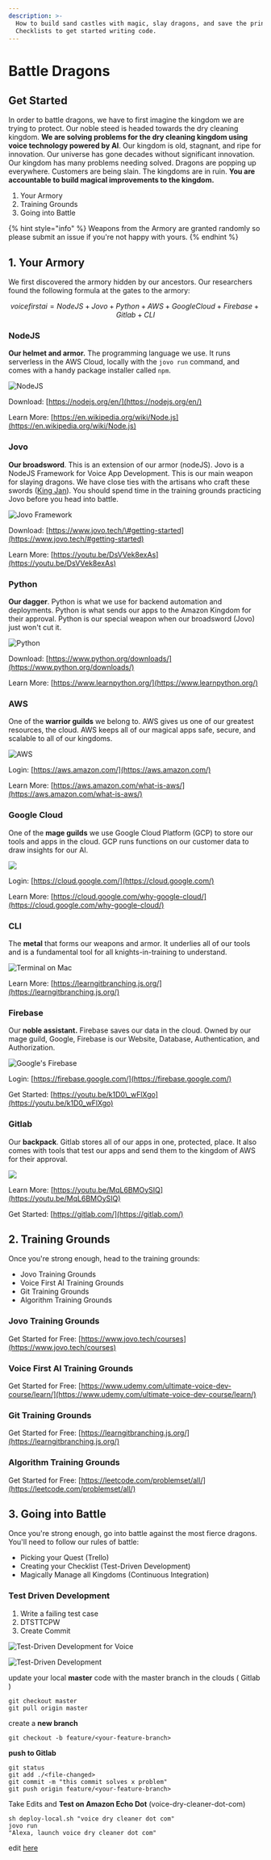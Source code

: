 ```yaml
---
description: >-
  How to build sand castles with magic, slay dragons, and save the prince(ss).
  Checklists to get started writing code.
---
```


# Battle Dragons

## Get Started

In order to battle dragons, we have to first imagine the kingdom we are trying to protect. Our noble steed is headed towards the dry cleaning kingdom. **We are solving problems for the dry cleaning kingdom using voice technology powered by AI**. Our kingdom is old, stagnant, and ripe for innovation. Our universe has gone decades without significant innovation. Our kingdom has many problems needing solved. Dragons are popping up everywhere. Customers are being slain. The kingdoms are in ruin. **You are accountable to build magical improvements to the kingdom.**

1. Your Armory 
2. Training Grounds
3. Going into Battle



{% hint style="info" %}
Weapons from the Armory are granted randomly so please submit an issue if you're not happy with yours.
{% endhint %}

## 1. Your Armory

We first discovered the armory hidden by our ancestors. Our researchers found the following formula at the gates to the armory:

 $$voicefirstai = NodeJS + Jovo + Python + AWS + Google Cloud + Firebase + Gitlab + CLI$$ 

### NodeJS 

**Our helmet and armor.** The programming language we use. It runs serverless in the AWS Cloud, locally with the `jovo run` command, and comes with a handy package installer called `npm`.

![NodeJS](../.gitbook/assets/1200px-node.js_logo.svg.png)

Download: [https://nodejs.org/en/](https://nodejs.org/en/)

Learn More: [https://en.wikipedia.org/wiki/Node.js](https://en.wikipedia.org/wiki/Node.js)

### Jovo

**Our broadsword**. This is an extension of our armor \(nodeJS\). Jovo is a NodeJS Framework for Voice App Development. This is our main weapon for slaying dragons. We have close ties with the artisans who craft these swords \([King Jan](https://twitter.com/einkoenig)\). You should spend time in the training grounds practicing Jovo before you head into battle.

![Jovo Framework](../.gitbook/assets/jovo.jpg)

Download: [https://www.jovo.tech/\#getting-started](https://www.jovo.tech/#getting-started)

Learn More: [https://youtu.be/DsVVek8exAs](https://youtu.be/DsVVek8exAs)

### Python

**Our dagger**. Python is what we use for backend automation and deployments. Python is what sends our apps to the Amazon Kingdom for their approval. Python is our special weapon when our broadsword \(Jovo\) just won't cut it.

![Python](../.gitbook/assets/course-python-ii-2x.jpg)

Download: [https://www.python.org/downloads/](https://www.python.org/downloads/)

Learn More: [https://www.learnpython.org/](https://www.learnpython.org/)

### AWS

One of the **warrior guilds** we belong to. AWS gives us one of our greatest resources, the cloud. AWS keeps all of our magical apps safe, secure, and scalable to all of our kingdoms.

![AWS](../.gitbook/assets/amazon-web-services-cloud.png)

Login: [https://aws.amazon.com/](https://aws.amazon.com/)

Learn More: [https://aws.amazon.com/what-is-aws/](https://aws.amazon.com/what-is-aws/)

### Google Cloud

One of the **mage guilds** we use Google Cloud Platform \(GCP\) to store our tools and apps in the cloud. GCP runs functions on our customer data to draw insights for our AI. 

![](../.gitbook/assets/image-1.png)

Login: [https://cloud.google.com/](https://cloud.google.com/)

Learn More: [https://cloud.google.com/why-google-cloud/](https://cloud.google.com/why-google-cloud/)

### CLI

The **metal** that forms our weapons and armor. It underlies all of our tools and is a fundamental tool for all knights-in-training to understand. 

![Terminal on Mac](../.gitbook/assets/terminalicon2_thumb800.webp)

Learn More: [https://learngitbranching.js.org/](https://learngitbranching.js.org/)

### Firebase

Our **noble assistant.** Firebase saves our data in the cloud. Owned by our mage guild, Google, Firebase is our Website, Database, Authentication, and Authorization. 

![Google&apos;s Firebase](../.gitbook/assets/1_ipwpqqrhz0lkd_5setxqcq.png)

Login: [https://firebase.google.com/](https://firebase.google.com/)

Get Started: [https://youtu.be/k1D0\_wFlXgo](https://youtu.be/k1D0_wFlXgo)

### Gitlab

Our **backpack**. Gitlab stores all of our apps in one, protected, place. It also comes with tools that test our apps and send them to the kingdom of AWS for their approval.

![](../.gitbook/assets/1_ftygyg_g6rplumf5flzuxa.png)

Learn More: [https://youtu.be/MqL6BMOySIQ](https://youtu.be/MqL6BMOySIQ)

Get Started: [https://gitlab.com/](https://gitlab.com/)

## 2. Training Grounds

Once you're strong enough, head to the training grounds:

* Jovo Training Grounds
* Voice First AI Training Grounds
* Git Training Grounds
* Algorithm Training Grounds

### **Jovo Training Grounds**

Get Started for Free: [https://www.jovo.tech/courses](https://www.jovo.tech/courses)

### Voice First AI Training Grounds

Get Started for Free: [https://www.udemy.com/ultimate-voice-dev-course/learn/](https://www.udemy.com/ultimate-voice-dev-course/learn/)

### Git Training Grounds

Get Started for Free: [https://learngitbranching.js.org/](https://learngitbranching.js.org/)

### Algorithm Training Grounds

Get Started for Free: [https://leetcode.com/problemset/all/](https://leetcode.com/problemset/all/)

## 3. Going into Battle

Once you're strong enough, go into battle against the most fierce dragons. You'll need to follow our rules of battle:

* Picking your Quest \(Trello\)
* Creating your Checklist \(Test-Driven Development\)
* Magically Manage all Kingdoms \(Continuous Integration\)

### Test Driven Development

1. Write a failing test case
2. DTSTTCPW
3. Create Commit

![Test-Driven Development for Voice](../.gitbook/assets/0.jpeg)

![Test-Driven Development](../.gitbook/assets/1_tzswcigatajdovywlp5ubq.jpeg)

update your local **master** code with the master branch in the clouds \( Gitlab \)

```text
git checkout master
git pull origin master
```

create a **new branch**

```text
git checkout -b feature/<your-feature-branch>
```

**push to Gitlab**

```text
git status
git add ./<file-changed>
git commit -m "this commit solves x problem"
git push origin feature/<your-feature-branch>
```

Take Edits and **Test on Amazon Echo Dot** \(voice-dry-cleaner-dot-com\)

```text
sh deploy-local.sh "voice dry cleaner dot com"
jovo run
"Alexa, launch voice dry cleaner dot com"
```

edit [here](https://github.com/VoiceFirstTech/internal-voicedrycleaner/edit/master/how-to/battle-dragons.md)


